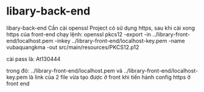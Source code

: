 # libary-back-end
libary-back-end
Cần cài openssl
Project có sử dụng https, sau khi cài xong https của front-end chạy lệnh: 
openssl pkcs12 -export -in ../library-front-end/localhost.pem -inkey ../library-front-end/localhost-key.pem -name vubaquangkma -out src/main/resources/PKCS12.p12

cài pass là: At130444


trong đó: ../library-front-end/localhost.pem và ../library-front-end/localhost-key.pem là link của 2 file vừa tạo được ở front khi tiến hành config https ở front end 
